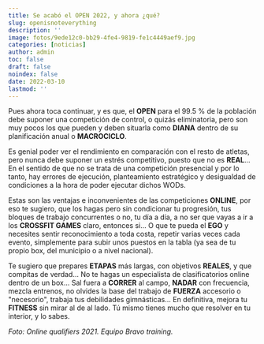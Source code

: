 ```yaml
---
title: Se acabó el OPEN 2022, y ahora ¿qué?
slug: openisnoteverything
description: ''
image: fotos/9ede12c0-bb29-4fe4-9819-fe1c4449aef9.jpg
categories: [noticias]
author: admin
toc: false
draft: false
noindex: false
date: 2022-03-10
lastmod: ''
---
```

Pues ahora toca continuar, y es que, el **OPEN** para el 99.5 % de la población debe suponer una competición de control, o quizás eliminatoria, pero son muy pocos los que pueden y deben situarla como **DIANA** dentro de su planificación anual o **MACROCICLO**.

Es genial poder ver el rendimiento en comparación con el resto de atletas, pero nunca debe suponer un estrés competitivo, puesto que no es **REAL**... En el sentido de que no se trata de una competición presencial y por lo tanto, hay errores de ejecución, planteamiento estratégico y desigualdad de condiciones a la hora de poder ejecutar dichos WODs.

Estas son las ventajas e inconvenientes de las competiciones **ONLINE**, por eso te sugiero, que los hagas pero sin condicionar tu progresión, tus bloques de trabajo concurrentes o no, tu día a día, a no ser que vayas a ir a los **CROSSFIT GAMES** claro, entonces si... O que te pueda el **EGO** y necesites sentir reconocimiento a toda costa, repetir varias veces cada evento, simplemente para subir unos puestos en la tabla (ya sea de tu propio box, del municipio o a nivel nacional).

Te sugiero que prepares **ETAPAS** más largas, con objetivos **REALES**, y que compitas de verdad... No te hagas un especialista de clasificatorios online dentro de un box... Sal fuera a **CORRER** al campo, **NADAR** con frecuencia, mezcla entrenos, no olvides la base del trabajo de **FUERZA** accesorio o "necesorio", trabaja tus debilidades gimnásticas... En definitiva, mejora tu **FITNESS** sin mirar al de al lado. Tú mismo tienes mucho que resolver en tu interior, y lo sabes.

*Foto: Online qualifiers 2021. Equipo Bravo training.*